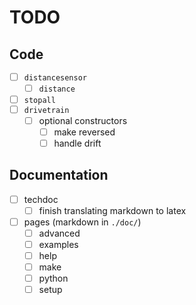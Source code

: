 # TODO

## Code

- [ ] `distancesensor`
  - [ ] `distance`
- [ ] `stopall`
- [ ] `drivetrain`
  - [ ] optional constructors
    - [ ] make reversed
    - [ ] handle drift

## Documentation

- [ ] techdoc
  - [ ] finish translating markdown to latex
- [ ] pages (markdown in `./doc/`)
  - [ ] advanced
  - [ ] examples
  - [ ] help
  - [ ] make
  - [ ] python
  - [ ] setup
